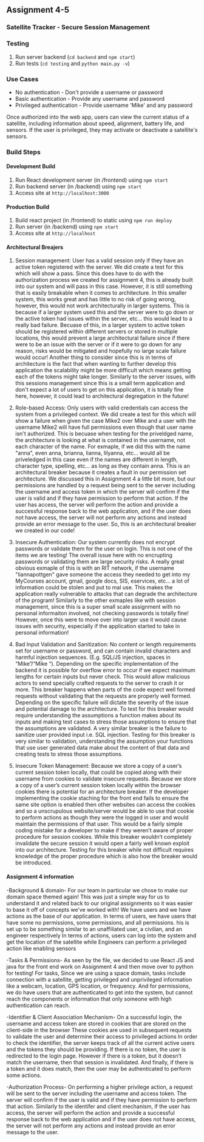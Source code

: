 ## Assignment 4-5
### Satellite Tracker - Secure Session Management

### Testing
1. Run server backend (`cd backend` and `npm start`)
2. Run tests (`cd testing` and `python main.py -v`)

### Use Cases
- No authentication - Don't provide a username or password
- Basic authentication - Provide any username and password
- Privileged  authentication - Provide username 'Mike' and any password

Once authorized into the web app, users can view the current status of a satellite, including information about speed, alignment, battery life, and sensors. If the user is privileged, they may activate or deactivate a satellite's sensors.

### Build Steps

#### Development Build
1. Run React development server (in /frontend) using `npm start`
2. Run backend server (in /backend) using `npm start`
3. Access site at `http://localhost:3000`

#### Production Build
1. Build react project (in /frontend) to static using `npm run deploy`
2. Run server (in /backend) using `npm start`
3. Access site at `http://localhost`


#### Architectural Breajers
1. Session management: User has a valid session only if they have an active token registered with the server. We did create a test for this which will show a pass. Since this does have to do with the authorization process we created for assignment 4, this is already built into our system and will pass in this case. However, it is still something that is easily breakable when it comes to architecture.  In this smaller system, this works great and has little to no risk of going wrong, however, this would not work architecturally in larger systems. This is because if a larger system used this and the server were to go down or the active token
had issues within the server, etc... this would lead to a really bad failure. Becuase of this, in a larger system to active token
should be registered within different servers or stored in multiple locations, this would prevent a large architectural failure since
if there were to be an issue with the server or if it were to go down for any reason, risks would be mitigated and hopefully no 
large scale failure would occur! Another thing to consider since this is in terms of architecture is the fact that when wanting to
further develop this application the scalability might be more difficult which means getting each of the tokens might take longer.
Similarly to the server issues, with this sessions management since this is a small term application and don't expect a lot of 
users to get on this application, it is totally fine here, however, it could lead to architectural degregation in the future!

2. Role-based Access: Only users with valid credentials can access the system from a privileged context. We did create
a test for this which will show a failure when given the case Mike2 over Mike and a user with the username Mike2 will have
full permissions even though that user name isn't authorized. This is becuase when testing for the priveldged name, the 
architecture is looking at what is contained in the username, not each character of the name. For exmaple, if we did this with
the name "anna", even anna, brianna, lianna, lilyanna, etc... would all be priveledged in this case even if the names are 
different in length, character type, spelling, etc... as long as they contain anna. This is an architectural breaker because
it creates a fault in our permission set architecture. We discussed this in Assignment 4 a little bit more, but our permissions
are handled by a request being sent to the server including the username and access token in which the server will confirm if 
the user is valid and if they have permission to perform that action. If the user has access, the server will perform the action 
and provide a successful response back to the web application, and if the user does not have access, the server will not perform any actions and instead provide an error message to the user. So, this is an architectural breaker we created in our code!


3. Insecure Authentication: Our system currently does not encrypt passwords or validate them for the user on login. This is 
not one of the items we are testing! The overall issue here with no encrupting passwords or validating them are large security
risks. A really great obvious exmaple of this is with an RIT network, if the username "liannapottgen" gave someone the access 
they needed to get into my MyCourses account, gmail, google docs, SIS, eservices, etc... a lot of information could be stolen
and put to mal use. This makes the application really vulnerable to attacks that can degrade the architecture of the program!
Similarly to the other exmaples like with session management, since this is a super small scale assignment with no personal informaiton involved, not checking passwords is totally fine! However, once this were to move over into larger use it would cause issues with security, especially if the application started to take in personal information!


4. Bad Input Validation and Sanitization: No content or length requirements set for username or password, and can contain invalid characters and harmful injection sequences. (E.g. SQL/JS injection, spaces in “Mike”/“Mike “). Depending on the specific implementation of the backend it is possible for overflow error to occur if we expect maximum lengths for certain inputs but never check. This would allow malicious actors to send specially crafted requests to the server to crash it or more. This breaker happens when parts of the code expect well formed requests without validating that the requests are properly well formed. Depending on the specific failure will dictate the severity of the issue and potential damage to the architecture. To test for this breaker would require understanding the assumptions a function makes about its inputs and making test cases to stress those assumptions to ensure that the assumptions are validated. A very similar breaker is the failure to sanitize user provided input i.e. SQL injection. Testing for this breaker is very similar to validation, understanding the assumption your functions that use user generated data make about the content of that data and creating tests to stress those assumptions. 

5. Insecure Token Management: Because we store a copy of a user’s current session token locally, that could be copied along with their username from cookies to validate insecure requests. Because we store a copy of a user’s current session token locally within the browser cookies there is potential for an architecture breaker. If the developer implementing the cookie staching for the front end fails to ensure the same site option is enabled then other websites can access the cookies and so a unscrupulous website/server would be able to use that cookie to perform actions as though they were the logged in user and would maintain the permissions of that user. This would be a fairly simple coding mistake for a developer to make if they weren’t aware of proper procedure for session cookies. While this breaker wouldn’t completely invalidate the secure session it would open a fairly well known exploit into our architecture. Testing for this breaker while not difficult requires knowledge of the proper procedure which is also how the breaker would be introduced.

#### Assignment 4 information

-Background & domain-
For our team in particular we chose to make our domain space themed again! This was just a simple way for us to understand it and related back to our original assignments so it was easier to base it off of concepts we’ve worked with! We have users and we have actions as the base of our application. In terms of users, we have users that have some no permissions, some permissions, and all permissions. his is set up to be something similar to an unaffiliated user, a civilian, and an engineer respectively 
In terms of actions, users can log into the system and get the location of the satellite while Engineers can perform a privileged action like enabling sensors

-Tasks & Permissions-
As seen by the file, we decided to use React JS and java for the front end work on Assignment 4 and then move over to python for 
testing! 
For tasks, Since we are using a space domain, tasks include connection with a satellite, getting privileged and unprivileged information like a webcam, location, GPS location, or frequency. And for permissions, we do have users that are authenticated to get into the system, but cannot reach the components or information that only someone with high authentication can reach.

-Identifier & Client Association Mechanism-
On a successful login, the username and access token are stored in cookies that are stored on the client-side in the browser
These cookies are used in subsequent requests to validate the user and determine their access to privileged actions
In order to check the identifier, the server keeps track of all the current active users and the tokens they should be providing.
If there is no token, the user is redirected to the login page. However if there is a token, but it doesn’t match the username, then that session is invalidated. And finally, if there is a token and it does match, then the user may be authenticated to perform some actions.

-Authorization Process-
On performing a higher privilege action, a request will be sent to the server including the username and access token. The server will confirm if the user is valid and if they have permission to perform that action. Similarly to the identifer and client 
mechanism, if the user has access, the server will perform the action and provide a successful response back to the web application
and if the user does not have access, the server will not perform any actions and instead provide an error message to the user.





